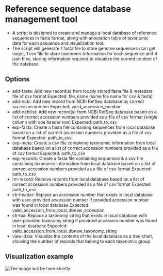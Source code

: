 # Reference sequence database management tool
- A script is designed to create and manage a local database of reference sequences in fasta format, along with annotation table of taxonomic data for each sequence and visualization tool.
- The script will generate 1 fasta file to store genome sequences (can get large), 1 csv file to store taxonomic information for each sequence and 4 json files, storing information required to visualize the current content of the database.
## Options
- add-fasta: Add new record(s) from locally stored fasta file & metadata file of csv format Expected: file_name (same file name for csv & fasta)
- add-ncbi: Add new record from NCBI RefSeq database by correct accession number Expected: valid_accession_number
- add-ncbilist: Add new record(s) from NCBI RefSeq database based on a list of correct accession numbers provided as a file of csv format (single column with one header row) Expected: path_to_csv
- exp-fasta: Create a fasta file containing sequences from local database based on a list of correct accession numbers provided as a file of csv format Expected: path_to_csv
- exp-meta: Create a csv file containing taxonomic information from local database based on a list of correct accession numbers provided as a file of csv format Expected: path_to_csv
- exp-records: Create a fasta file containing sequences & a csv file containing taxonomic information from local database based on a list of correct accession numbers provided as a file of csv format Expected: path_to_csv
- rm-record: Remove records from local database based on a list of correct accession numbers provided as a file of csv format Expected: path_to_csv
- ch-header: Replace an accession number that exists in local database with user-provided accession number if provided accession number was found in local database Expected: valid_accession_from_local_dbnew_accession
- ch-tax: Replace a taxonomy string that exists in local database with user-provided taxonomy string if provided accession number was found in local database Expected: valid_accession_from_local_dbnew_taxonomy_string
- view-data: Visualize the contents of the local database as a tree chart, showing the number of records that belong to each taxonomic group
## Visualization example
![The image will be here shortly](https://github.com/omegatro/UNPG/datz5032_final/newplot.jpg?raw=true)
